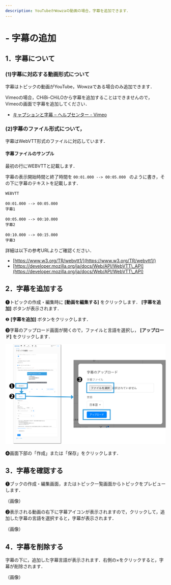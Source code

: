```yaml
---
description: YouTubeかWowzaの動画の場合，字幕を追加できます．
---
```


# - 字幕の追加

## 1．字幕について

### (1)字幕に対応する動画形式について

字幕はトピックの動画がYouTube，Wowzaである場合のみ追加できます．

Vimeoの場合，CHiBi-CHiLOから字幕を追加することはできませんので，Vimeoの画面で字幕を追加してください．

* [キャプションと字幕 – ヘルプセンター - Vimeo](https://vimeo.zendesk.com/hc/ja/articles/224968828-%E3%82%AD%E3%83%A3%E3%83%97%E3%82%B7%E3%83%A7%E3%83%B3%E3%81%A8%E5%AD%97%E5%B9%95)

### (2)字幕のファイル形式について，

字幕はWebVTT形式のファイルに対応しています．

#### 字幕ファイルのサンプル

最初の行にWEBVTTと記載します．

字幕の表示開始時間と終了時間を `00:01.000 --> 00:05.000
` のように書き，その下に字幕のテキストを記載します．

```
WEBVTT

00:01.000 --> 00:05.000
字幕1

00:05.000 --> 00:10.000
字幕2

00:10.000 --> 00:15.000
字幕3
```

詳細は以下の参考URLよりご確認ください．

* [https://www.w3.org/TR/webvtt1/](https://www.w3.org/TR/webvtt1/)
* [https://developer.mozilla.org/ja/docs/Web/API/WebVTT\_API](https://developer.mozilla.org/ja/docs/Web/API/WebVTT\_API)

## 2．字幕を追加する

❶トピックの作成・編集時に **\[動画を編集する]** をクリックします． **\[字幕を追加]** ボタンが表示されます．

❷ **\[字幕を追加]** ボタンをクリックします．

❸字幕のアップロード画面が開くので，ファイルと言語を選択し， **\[アップロード]** をクリックします．

![](<../.gitbook/assets/image (483).png>)

❹画面下部の「作成」または「保存」をクリックします．

## 3．字幕を確認する

❶ブックの作成・編集画面，またはトピック一覧画面からトピックをプレビューします．

（画像）

❷表示される動画の右下に字幕アイコンが表示されますので，クリックして，追加した字幕の言語を選択すると，字幕が表示されます．

（画像）

## 4．字幕を削除する

字幕の下に，追加した字幕言語が表示されます．右側の×をクリックすると，字幕が削除されます．

（画像）
